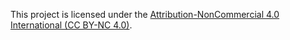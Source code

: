 This project is licensed under the [Attribution-NonCommercial 4.0 International (CC BY-NC 4.0)](https://creativecommons.org/licenses/by-nc/4.0/legalcode).
